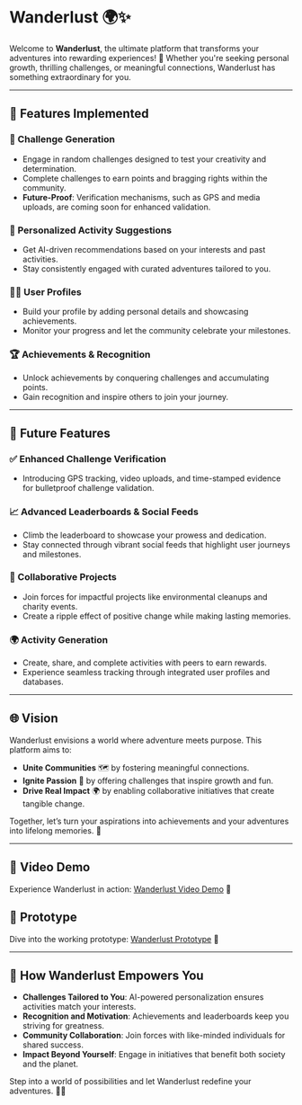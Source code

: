 # Wanderlust 🌍✨

Welcome to **Wanderlust**, the ultimate platform that transforms your adventures into rewarding experiences! 🌟 Whether you're seeking personal growth, thrilling challenges, or meaningful connections, Wanderlust has something extraordinary for you. 

---

## 🌟 Features Implemented

### 🎯 Challenge Generation
- Engage in random challenges designed to test your creativity and determination.
- Complete challenges to earn points and bragging rights within the community.
- **Future-Proof**: Verification mechanisms, such as GPS and media uploads, are coming soon for enhanced validation.

### 🔬 Personalized Activity Suggestions
- Get AI-driven recommendations based on your interests and past activities.
- Stay consistently engaged with curated adventures tailored to you.

### 🧑‍💻 User Profiles
- Build your profile by adding personal details and showcasing achievements.
- Monitor your progress and let the community celebrate your milestones.

### 🏆 Achievements & Recognition
- Unlock achievements by conquering challenges and accumulating points.
- Gain recognition and inspire others to join your journey.

---

## 🚀 Future Features

### ✅ Enhanced Challenge Verification
- Introducing GPS tracking, video uploads, and time-stamped evidence for bulletproof challenge validation.

### 📈 Advanced Leaderboards & Social Feeds
- Climb the leaderboard to showcase your prowess and dedication.
- Stay connected through vibrant social feeds that highlight user journeys and milestones.

### 🤝 Collaborative Projects
- Join forces for impactful projects like environmental cleanups and charity events.
- Create a ripple effect of positive change while making lasting memories.

### 🌍 Activity Generation
- Create, share, and complete activities with peers to earn rewards.
- Experience seamless tracking through integrated user profiles and databases.

---

## 🌐 Vision

Wanderlust envisions a world where adventure meets purpose. This platform aims to:
- **Unite Communities** 🗺️ by fostering meaningful connections.
- **Ignite Passion** 🎉 by offering challenges that inspire growth and fun.
- **Drive Real Impact** 🌍 by enabling collaborative initiatives that create tangible change.

Together, let’s turn your aspirations into achievements and your adventures into lifelong memories. 🌈

---

## 🎥 Video Demo
Experience Wanderlust in action: [Wanderlust Video Demo](https://drive.google.com/file/d/1X7meNYI6Rr8nvA_s4IB870HE884IN12C/view?usp=sharing) 🎥

## 🔗 Prototype
Dive into the working prototype: [Wanderlust Prototype](https://wander-lust-indol.vercel.app/) 🔧

---

## 🙌 How Wanderlust Empowers You

- **Challenges Tailored to You**: AI-powered personalization ensures activities match your interests.
- **Recognition and Motivation**: Achievements and leaderboards keep you striving for greatness.
- **Community Collaboration**: Join forces with like-minded individuals for shared success.
- **Impact Beyond Yourself**: Engage in initiatives that benefit both society and the planet.

Step into a world of possibilities and let Wanderlust redefine your adventures. 💪✨

